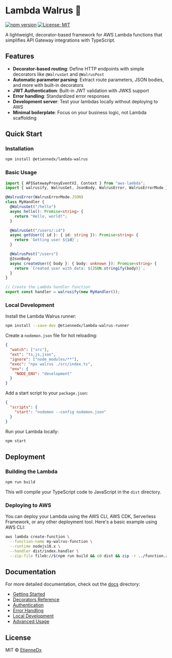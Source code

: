 # Lambda Walrus 🦭

[![npm version](https://badge.fury.io/js/@etiennedx%2Flambda-walrus.svg)](https://www.npmjs.com/package/@etiennedx/lambda-walrus)
[![License: MIT](https://img.shields.io/badge/License-MIT-yellow.svg)](https://opensource.org/licenses/MIT)

A lightweight, decorator-based framework for AWS Lambda functions that simplifies API Gateway integrations with TypeScript.

## Features

- **Decorator-based routing**: Define HTTP endpoints with simple decorators like `@WalrusGet` and `@WalrusPost`
- **Automatic parameter parsing**: Extract route parameters, JSON bodies, and more with built-in decorators
- **JWT Authentication**: Built-in JWT validation with JWKS support
- **Error handling**: Standardized error responses
- **Development server**: Test your lambdas locally without deploying to AWS
- **Minimal boilerplate**: Focus on your business logic, not Lambda scaffolding

## Quick Start

### Installation

```bash
npm install @etiennedx/lambda-walrus
```

### Basic Usage

```typescript
import { APIGatewayProxyEventV2, Context } from "aws-lambda";
import { walrusify, WalrusGet, JsonBody, WalrusError, WalrusErrorMode } from "@etiennedx/lambda-walrus";

@WalrusError(WalrusErrorMode.JSON)
class MyHandler {
  @WalrusGet("/hello")
  async hello(): Promise<string> {
    return "Hello, world!";
  }

  @WalrusGet("/users/:id")
  async getUser({ id }: { id: string }): Promise<string> {
    return `Getting user ${id}`;
  }

  @WalrusPost("/users")
  @JsonBody
  async createUser({ body }: { body: unknown }): Promise<string> {
    return `Created user with data: ${JSON.stringify(body)}`;
  }
}

// Create the Lambda handler function
export const handler = walrusify(new MyHandler());
```

### Local Development

Install the Lambda Walrus runner:

```bash
npm install --save-dev @etiennedx/lambda-walrus-runner
```

Create a `nodemon.json` file for hot reloading:

```json
{
  "watch": ["src"],
  "ext": "ts,js,json",
  "ignore": ["node_modules/**"],
  "exec": "npx walrus ./src/index.ts",
  "env": {
    "NODE_ENV": "development"
  }
}
```

Add a start script to your `package.json`:

```json
{
  "scripts": {
    "start": "nodemon --config nodemon.json"
  }
}
```

Run your Lambda locally:

```bash
npm start
```

## Deployment

### Building the Lambda

```bash
npm run build
```

This will compile your TypeScript code to JavaScript in the `dist` directory.

### Deploying to AWS

You can deploy your Lambda using the AWS CLI, AWS CDK, Serverless Framework, or any other deployment tool. Here's a basic example using AWS CLI:

```bash
aws lambda create-function \
  --function-name my-walrus-function \
  --runtime nodejs18.x \
  --handler dist/index.handler \
  --zip-file fileb://$(npm run build && cd dist && zip -r ../function.zip . && echo '../function.zip')
```

## Documentation

For more detailed documentation, check out the [docs](./docs/) directory:

- [Getting Started](./docs/getting-started.md)
- [Decorators Reference](./docs/decorators.md)
- [Authentication](./docs/authentication.md)
- [Error Handling](./docs/error-handling.md)
- [Local Development](./docs/local-development.md)
- [Advanced Usage](./docs/advanced-usage.md)

## License

MIT © [EtienneDx](https://github.com/EtienneDx)
